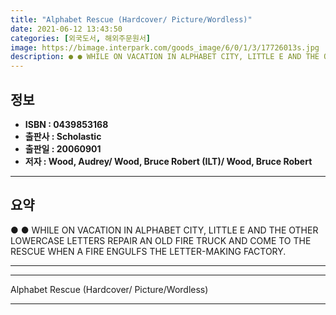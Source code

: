 ```yaml
---
title: "Alphabet Rescue (Hardcover/ Picture/Wordless)"
date: 2021-06-12 13:43:50
categories: [외국도서, 해외주문원서]
image: https://bimage.interpark.com/goods_image/6/0/1/3/17726013s.jpg
description: ● ● WHILE ON VACATION IN ALPHABET CITY, LITTLE E AND THE OTHER LOWERCASE LETTERS REPAIR AN OLD FIRE TRUCK AND COME TO THE RESCUE WHEN A FIRE ENGULFS THE LETTE
---
```


## **정보**

- **ISBN : 0439853168**
- **출판사 : Scholastic**
- **출판일 : 20060901**
- **저자 : Wood, Audrey/ Wood, Bruce Robert (ILT)/ Wood, Bruce Robert**

------



## **요약**

●  ●  WHILE ON VACATION IN ALPHABET CITY, LITTLE E AND THE OTHER LOWERCASE LETTERS REPAIR AN OLD FIRE TRUCK AND COME TO THE RESCUE WHEN A FIRE ENGULFS THE LETTER-MAKING FACTORY.

------



------


Alphabet Rescue (Hardcover/ Picture/Wordless) 

------


